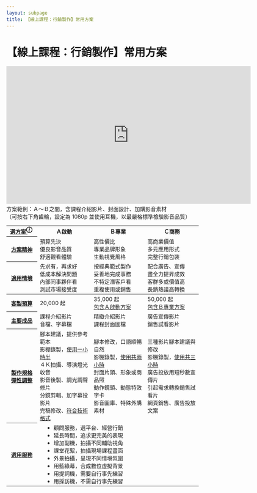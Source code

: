 ```yaml
---
layout: subpage
title: 【線上課程：行銷製作】常用方案
---
```





# 【線上課程：行銷製作】常用方案


<p class="video-iframe"><iframe width="640" height="360" src="https://www.youtube.com/embed/9iYhUHf3a3w?rel=0&amp;showinfo=0" frameborder="0" allow="autoplay; encrypted-media" allowfullscreen></iframe>方案範例：Ａ～Ｂ之間，含課程介紹影片、封面設計、加購影音素材<br/>（可按右下角齒輪，設定為 1080p 並使用耳機，以最嚴格標準檢驗影音品質）</p>

<table class="table table-bordered table-hover plan-features">
	<colgroup>
		<col span="1" width="16%">
		<col span="1" width="28%" class="bg-light-green">
		<col span="1" width="28%" class="bg-light-yellow">
		<col span="1" width="28%" class="bg-light-red">
	</colgroup>
	<thead style="vertical-align:middle;">
		<tr>
			<th onclick="$('.plan-choice').toggleClass('hidden');" >
				<a href="javascript:void(0);" class="tooltip-text">選方案 <img src="/img/icon_info_noun_5745_cc.png" style="height:16px;position:relative;left:-3px;top:-2px;" /></a>
			</th>
			<!-- <th data-container="body" data-toggle="popover" data-placement="top" title="titles" data-content="Vivamus sagittis lacus vel augue laoreet rutrum faucibus.">
				Ａ啟動 <img src="/img/icon_info_noun_5745_cc.png" style="height:20px;position:relative;top:-2px;" /> -->
			<th class="bg-green"	>Ａ啟動</th>
			<th class="bg-yellow"	>Ｂ專業</th>
			<th class="bg-red"	>Ｃ商務</th>
			<!--	<th>Ｃ商務</th> -->
		</tr>
		<tr class="plan-choice hidden">
			<th>	<a href="javascript:void(0);" class="tooltip-text" data-placement="right" data-toggle="tooltip" 
				title="在不同方案中，我們將為您創造的最主要價值。">
				方案精神</a>
			</th>
			<td class="bg-green"	>預算先決<br/>優良影音品質<br/>舒適觀看體驗<br/></td>
			<td class="bg-yellow"	>高性價比<br/>專業品牌形象<br/>生動視覺風格<br/></td>
			<td class="bg-red"	>高商業價值<br/>多元應用形式<br/>完整行銷包裝<br/></td>
			<!-- <td>顧問工作會議<br/>協同創作內容<br/>規劃應用流程<br/></td> -->
		</tr>
		<tr class="plan-choice hidden">
			<th>	<a href="javascript:void(0);" class="tooltip-text" data-placement="right" data-toggle="tooltip" 
				title="考慮您的需求情境，若大致符合其中任一項描述，該製作方案很可能就是您的最佳選擇。">
				適用情境</a>
			</th>
			<td class="bg-green"	>先求有，再求好<br/>低成本解決問題<br/>內部同事夥伴看<br/>測試市場接受度<br/></td>
			<td class="bg-yellow"	>按經典範式製作<br/>妥善地完成事務<br/>不特定潛客戶看<br/>重複使用或銷售<br/></td>
			<td class="bg-red"	>配合廣告、宣傳<br/>盡全力提昇成效<br/>客群多或價值高<br/>長銷熱議高轉換<br/></td>
			<!--	<td>按需求量身設計<br/>為商務目標服務<br/>客群多或價值高<br/></td> -->
		</tr>
	</thead>
	<tbody>
		<tr class="price">
			<th>	<a href="javascript:void(0);" class="tooltip-text" data-placement="right" data-toggle="tooltip" 
				title="以 5,000 元為單位設定預算，可提昇規格品質數量、追加選用服務、應變修改彈性。">
				客製預算</a>
			</th>
			<td>20,000 起</td>
			<td>35,000 起<br/><ins>包含Ａ啟動方案</ins></td>
			<td>50,000 起<br/><ins>包含Ｂ專業方案</ins></td>
		</tr>
		<tr>
			<th>	<a href="javascript:void(0);" class="tooltip-text" data-placement="right" data-toggle="tooltip" 
				title="">
				主要成品</a>
			</th>
			<td>課程介紹影片<br/>音檔、字幕檔</td>
			<td>精緻介紹影片<br/>課程封面圖檔</td>
			<td>廣告宣傳影片<br/>銷售試看影片</td>
		</tr>
		<tr class="sm">
			<th>	<a href="javascript:void(0);" class="tooltip-text" data-placement="right" data-toggle="tooltip" 
				title="基本預算即可使用所有規格項目，BOOKSHOW 會視總預算與專案需求，彈性調整規格品質或數量。">
				製作規格</a><br/>
				<a href="javascript:void(0);" class="tooltip-text" data-placement="right" data-toggle="tooltip" 
				title="當然您也可以提出「比較重視、可以刪減」的項目，讓預算更準確分配到刀口上。">
				彈性調整</a>
			</th>
			<td>
				腳本建議，提供參考範本<br/>
				影棚錄製，<ins>使用一小時半</ins><br/>
				４Ｋ拍攝、導演燈光收音<br/>
				影音後製、調光調聲修片<br/>
				分鏡剪輯、加字幕投影片<br/>
				完稿修改、<a href="#" class="tooltip-text" data-placement="right" data-toggle="tooltip" 
				title="預設通用影片格式：*.mp4 / Full HD 1920x1080p H.264 AVC / 2ch 48kHz 16-bit aac">符合技術格式</a><br/>
			</td>
			<td>
				腳本修改，口語順暢自然<br/>
				影棚錄製，<ins>使用共兩小時</ins><br/>
				封面片頭、形象或商品照<br/>
				動作鏡頭、動態特效字卡<br/>
				影音圖庫、特殊外購素材<br/>
			</td>
			<td>
				三種影片腳本建議與修改<br/>
				影棚錄製，<ins>使用共三小時</ins><br/>
				廣告投放用短秒數宣傳片<br/>
				引起需求轉換銷售試看片<br/>
				網頁銷售、廣告投放文案<br/>
			</td>
		</tr>
<!--
		<tr class="sm">
			<th><a href="#" class="tooltip-text" data-placement="right" data-toggle="tooltip" title="工具提示文字">
				製作流程</a>
			</th>
			<td><a href="#">Ａ方案製作流程</a></td>	
			<td><a href="#">Ｂ方案製作流程</a></td>	
			<td><a href="#">Ｃ方案製作流程</a></td>	
		</tr>
-->
		<tr class="sm optional-service" >
			<th>	<a href="javascript:void(0);" class="tooltip-text" data-placement="right" data-toggle="tooltip" 
				title="僅列出較常見的項目，其它需求歡迎直接洽詢。">
				選用服務</a>
			</th>
			<td colspan="3" class="clearfix">
				<ul style="float:left;text-align:left;margin:0 3% 0 3%;">
					<li>顧問服務，選平台、經營行銷</li>
					<li>延長時間，追求更完美的表現</li>
					<li>增加副機，拍攝不同輔助視角</li>
					<li>課堂花絮，拍攝現場課程畫面</li>
				</ul>
				<ul style="float:left;text-align:left;margin:0 3% 0 3%;">
					<li>外景拍攝，呈現不同情境氛圍</li>
					<li>用藍綠幕，合成數位虛擬背景</li>
					<li>用提詞機，需要自行事先練習</li>
					<li>用採訪機，不需自行事先練習</li>
				</ul>
			</td>	
		</tr>
	</tbody>
</table>


<script>
$(function () {
  $('[data-toggle="tooltip"]').tooltip()
});
</script>



<!--

### 這是 h3

<p class="video-iframe"><iframe width="640" height="360" src="https://www.youtube.com/embed/9iYhUHf3a3w?rel=0&amp;showinfo=0" frameborder="0" allow="autoplay; encrypted-media" allowfullscreen></iframe>方案範例：課程介紹影片、課程封面視覺、外購影音素材<br/>（可按右下角齒輪，設定為 1080p 並使用耳機，以最嚴格標準檢驗影音品質）</p>

#### 這是 h4

內文就這麼大

-	一二三四 
-	一二三四 
-	{:.multiline}
	**第一行要粗體**  
	第二行普通文字
-	三二三四
-	四二三四
-	 {:.multiline}  
	**五二三四**  
	六二三四  

七[連結][]四
八[再連](http://bookshow.tw/2)四

[連結]: http://bookshow.tw/1



*一星斜體 em*  
**二星粗體 strong**  
***三星粗斜體 strong em***

-->
